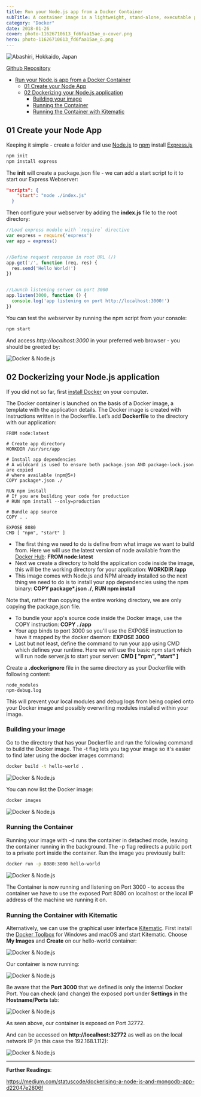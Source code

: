 ```yaml
---
title: Run your Node.js app from a Docker Container
subTitle: A container image is a lightweight, stand-alone, executable package of a piece of software that includes everything needed to run it - code, runtime, system tools, system libraries, settings. Available for both Linux and Windows based apps, containerized software will always run the same, regardless of the environment.
category: "Docker"
date: 2018-01-26
cover: photo-11626710613_fd6faa15ae_o-cover.png
hero: photo-11626710613_fd6faa15ae_o.png
---
```


![Abashiri, Hokkaido, Japan](./photo-11626710613_fd6faa15ae_o.png)

[Github Repository](https://github.com/mpolinowski/node-express-docker-starter)


- [Run your Node.js app from a Docker Container](#run-your-nodejs-app-from-a-docker-container)
  - [01 Create your Node App](#01-create-your-node-app)
  - [02 Dockerizing your Node.js application](#02-dockerizing-your-nodejs-application)
    - [Building your image](#building-your-image)
    - [Running the Container](#running-the-container)
    - [Running the Container with Kitematic](#running-the-container-with-kitematic)


## 01 Create your Node App

Keeping it simple - create a folder and use [Node.js](https://nodejs.org) to [npm](https://npmjs.com/package/cylon) install [Express.js](https://expressjs.com)

```bash
npm init
npm install express
```

The __init__ will create a package.json file - we can add a start script to it to start our Express Webserver:

```json
"scripts": {
    "start": "node ./index.js"
  }
```

Then configure your webserver by adding the __index.js__ file to the root directory:


```js
//Load express module with `require` directive
var express = require('express')
var app = express()


//Define request response in root URL (/)
app.get('/', function (req, res) {
  res.send('Hello World!')
})


//Launch listening server on port 3000
app.listen(3000, function () {
  console.log('app listening on port http://localhost:3000!')
})
```

You can test the webserver by running the npm script from your console:


```bash
npm start
```

And access _http://localhost:3000_ in your preferred web browser - you should be greeted by:


![Docker & Node.js](./docker_01.png)


## 02 Dockerizing your Node.js application

If you did not so far, first [install Docker](https://docs.docker.com/install/) on your computer.


The Docker container is launched on the basis of a Docker image, a template with the application details. The Docker image is created with instructions written in the Dockerfile. Let’s add __Dockerfile__ to the directory with our application:


```docker
FROM node:latest

# Create app directory
WORKDIR /usr/src/app

# Install app dependencies
# A wildcard is used to ensure both package.json AND package-lock.json are copied
# where available (npm@5+)
COPY package*.json ./

RUN npm install
# If you are building your code for production
# RUN npm install --only=production

# Bundle app source
COPY . .

EXPOSE 8080
CMD [ "npm", "start" ]
```


* The first thing we need to do is define from what image we want to build from. Here we will use the latest version of node available from the [Docker Hub](https://hub.docker.com/): __FROM node:latest__
* Next we create a directory to hold the application code inside the image, this will be the working directory for your application: __WORKDIR /app__
* This image comes with Node.js and NPM already installed so the next thing we need to do is to install your app dependencies using the npm binary: __COPY package*.json ./__, __RUN npm install__

Note that, rather than copying the entire working directory, we are only copying the package.json file.

* To bundle your app's source code inside the Docker image, use the COPY instruction: __COPY . /app__
* Your app binds to port 3000 so you'll use the EXPOSE instruction to have it mapped by the docker daemon: __EXPOSE 3000__
* Last but not least, define the command to run your app using CMD which defines your runtime. Here we will use the basic npm start which will run node server.js to start your server: __CMD [ "npm", "start" ]__


Create a __.dockerignore__ file in the same directory as your Dockerfile with following content:


```
node_modules
npm-debug.log
```

This will prevent your local modules and debug logs from being copied onto your Docker image and possibly overwriting modules installed within your image.


### Building your image

Go to the directory that has your Dockerfile and run the following command to build the Docker image. The -t flag lets you tag your image so it's easier to find later using the docker images command: 


```bash
docker build -t hello-world .
```


![Docker & Node.js](./docker_02.png)


You can now list the Docker image:


```bash
docker images
```


![Docker & Node.js](./docker_03.png)


### Running the Container

Running your image with -d runs the container in detached mode, leaving the container running in the background. The -p flag redirects a public port to a private port inside the container. Run the image you previously built:


```bash
docker run -p 8080:3000 hello-world
```


![Docker & Node.js](./docker_04.png)


The Container is now running and listening on Port 3000 - to access the container we have to use the exposed Port 8080 on localhost or the local IP address of the machine we running it on.


### Running the Container with Kitematic

Alternatively, we can use the graphical user interface [Kitematic](https://kitematic.com). First install the [Docker Toolbox](https://docker.com/toolbox) for Windows and macOS and start Kitematic. Choose __My Images__ and __Create__ on our hello-world container:


![Docker & Node.js](./docker_05.png)


Our container is now running:


![Docker & Node.js](./docker_06.png)


Be aware that the __Port 3000__ that we defined is only the internal Docker Port. You can check (and change) the exposed port under __Settings__ in the __Hostname/Ports__ tab:


![Docker & Node.js](./docker_07.png)


As seen above, our container is exposed on Port 32772.


And can be accessed on __http://localhost:32772__ as well as on the local network IP (in this case the 192.168.1.112):


![Docker & Node.js](./docker_08.png)











---
__Further Readings__:

https://medium.com/statuscode/dockerising-a-node-js-and-mongodb-app-d22047e2806f